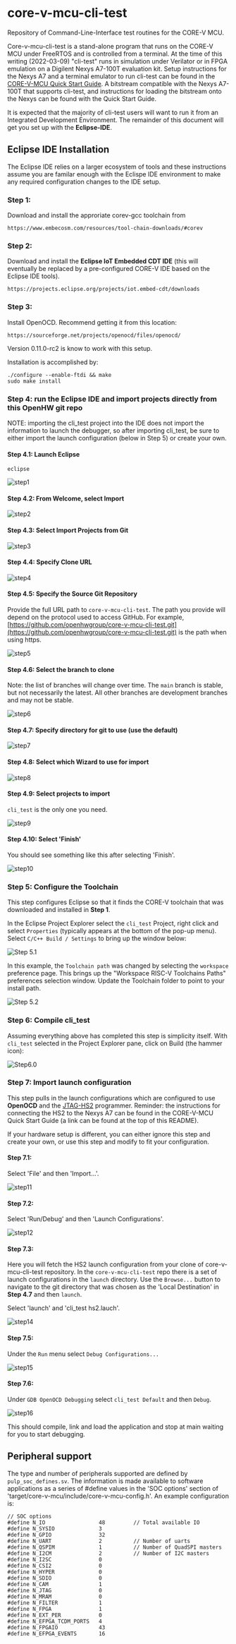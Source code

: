 # core-v-mcu-cli-test
Repository of Command-Line-Interface test routines for the CORE-V MCU.

Core-v-mcu-cli-test is a stand-alone program that runs on the CORE-V MCU under FreeRTOS and is controlled from a terminal.
At the time of this writing (2022-03-09) "cli-test" runs in simulation under Verilator or in FPGA emulation on a Digilent Nexys A7-100T evaluation kit.
Setup instructions for the Nexys A7 and a terminal emulator to run cli-test can be found in the [CORE-V-MCU Quick Start Guide](https://github.com/MikeOpenHWGroup/core-v-mcu/blob/qsg/emulation/quickstart/README.md).
A bitstream compatible with the Nexys A7-100T that supports cli-test, and instructions for loading the bitstream onto the Nexys can be found with the Quick Start Guide.

It is expected that the majority of cli-test users will want to run it from an Integrated Development Environment.
The remainder of this document will get you set up with the **Eclipse-IDE**.

## Eclipse IDE Installation
The Eclipse IDE relies on a larger ecosystem of tools and these instructions assume you are familar enough with the Eclispe IDE environment to make any required configuration changes to the IDE setup.

### Step 1:
Download and install the approriate corev-gcc toolchain from
~~~
https://www.embecosm.com/resources/tool-chain-downloads/#corev
~~~

### Step 2:
Download and install the **Eclipse IoT Embedded CDT IDE** (this will eventually be replaced by a pre-configured CORE-V IDE based on the Eclipse IDE tools).  
~~~
https://projects.eclipse.org/projects/iot.embed-cdt/downloads
~~~

### Step 3:
Install OpenOCD.  Recommend getting it from this location:
~~~
https://sourceforge.net/projects/openocd/files/openocd/
~~~
Version 0.11.0-rc2 is know to work with this setup.

Installation is accomplished by:
~~~
./configure --enable-ftdi && make
sudo make install
~~~

### Step 4: run the Eclipse IDE and import projects directly from this OpenHW git repo

NOTE: importing the cli_test project into the IDE does not import the information to launch the debugger, so after importing cli_test, be sure to either import the launch configuration (below in Step 5) or create your own.

#### Step 4.1: Launch Eclipse
~~~
eclipse
~~~
![step1](./images/1-IDE-Launcher.png)

#### Step 4.2: From Welcome, select Import
![step2](./images/2-Welcome.png)

#### Step 4.3: Select Import Projects from Git

![step3](./images/3-Import.png)

#### Step 4.4: Specify Clone URL

![step4](./images/4-ImportFromGit.png)

#### Step 4.5: Specify the Source Git Repository
Provide the full URL path to `core-v-mcu-cli-test`.
The path you provide will depend on the protocol used to access GitHub.
For example, [https://github.com/openhwgroup/core-v-mcu-cli-test.git](https://github.com/openhwgroup/core-v-mcu-cli-test.git) is the path when using https.

![step5](./images/5-RepoName.png)

#### Step 4.6: Select the branch to clone
Note: the list of branches will change over time.
The `main` branch is stable, but not necessarily the latest.
All other branches are development branches and may not be stable.

![step6](./images/6-BranchName.png)

#### Step 4.7: Specify directory for git to use (use the default)

![step7](./images/7-LocalDestination.png)

#### Step 4.8: Select which Wizard to use for import

![step8](./images/8-SelectWizard.png)

#### Step 4.9: Select projects to import
`cli_test` is the only one you need.

![step9](./images/9-ImportProjects.png)

#### Step 4.10: Select 'Finish'
You should see something like this after selecting 'Finish'.

![step10](./images/10-ProjectsAreSetup.png)

### Step 5: Configure the Toolchain
This step configures Eclipse so that it finds the CORE-V toolchain that was downloaded and installed in **Step 1**.

In the Eclipse Project Explorer select the `cli_test` Project, right click and select `Properties` (typically appears at the bottom of the pop-up menu).
Select `C/C++ Build / Settings` to bring up the window below:

![Step 5.1](./images/5p1-Properties_for_cli_test.png)

In this example, the `Toolchain path` was changed by selecting the `workspace` preference page.
This brings up the "Workspace RISC-V Toolchains Paths" preferences selection window.
Update the Toolchain folder to point to your install path.

![Step 5.2](./images/5p2-WorkspaceRISC-VToolchainsPaths.png)

### Step 6: Compile cli_test
Assuming everything above has completed this step is simplicity itself.
With `cli_test` selected in the Project Explorer pane, click on Build (the hammer icon):

![Step6.0](./images/BuildCliTest.png)

### Step 7: Import launch configuration

This step pulls in the launch configurations which are configured to use **OpenOCD** and the [JTAG-HS2](https://digilent.com/shop/jtag-hs2-programming-cable/) programmer.
Reminder: the instructions for connecting the HS2 to the Nexys A7 can be found in the CORE-V-MCU Quick Start Guide (a link can be found at the top of this README).

If your hardware setup is different, you can either ignore this step and create your own, or use this step and modify to fit your configuration.

#### Step 7.1:
Select 'File' and then 'Import...'.

![step11](./images/11-ImportLaunch.png)

#### Step 7.2:
Select 'Run/Debug' and then 'Launch Configurations'.

![step12](./images/12-SelectLaunchConfig.png)

#### Step 7.3:
Here you will fetch the HS2 launch configuration from your clone of core-v-mcu-cli-test repository.
In the `core-v-mcu-cli-test` repo there is a set of launch configurations in the `launch` directory.
Use the `Browse...` button to navigate to the git directory that was chosen as the 'Local Destination' in **Step 4.7** and then `launch`.

Select 'launch' and 'cli_test hs2.lauch'.

![step14](./images/14-SelectLaunchConfigurations.png)

#### Step 7.5:
Under the `Run` menu select `Debug Configurations...`

![step15](./images/15-DebugConfig.png)

#### Step 7.6:
Under `GDB OpenOCD Debugging` select `cli_test Default` and then `Debug`.

![step16](./images/16-cli_testDefault.png)

This should compile, link and load the application and stop at main waiting for you to start debugging.


## Peripheral support
The type and number of peripherals supported are defined by `pulp_soc_defines.sv`.
The information is made available to software applications as a series of #define values in the 'SOC options' section of 'target/core-v-mcu/include/core-v-mcu-config.h'.
An example configuration is:
~~~
// SOC options
#define N_IO                 48         // Total available IO
#define N_SYSIO              3
#define N_GPIO               32
#define N_UART               2          // Number of uarts
#define N_QSPIM              1          // Number of QuadSPI masters
#define N_I2CM               2          // Number of I2C masters
#define N_I2SC               0
#define N_CSI2               0
#define N_HYPER              0
#define N_SDIO               0
#define N_CAM                1
#define N_JTAG               0
#define N_MRAM               0
#define N_FILTER             1
#define N_FPGA               1
#define N_EXT_PER            0
#define N_EFPGA_TCDM_PORTS   4
#define N_FPGAIO             43
#define N_EFPGA_EVENTS       16
~~~
